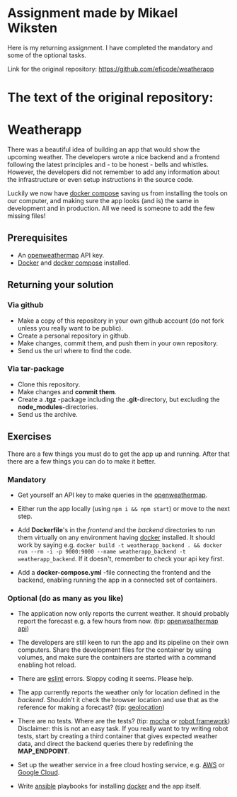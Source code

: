 # Assignment made by Mikael Wiksten
Here is my returning assignment. I have completed the mandatory and some of the optional tasks.

Link for the original repository: https://github.com/eficode/weatherapp



# The text of the original repository:
# Weatherapp

There was a beautiful idea of building an app that would show the upcoming weather. The developers wrote a nice backend and a frontend following the latest principles and - to be honest - bells and whistles. However, the developers did not remember to add any information about the infrastructure or even setup instructions in the source code.

Luckily we now have [docker compose](https://docs.docker.com/compose/) saving us from installing the tools on our computer, and making sure the app looks (and is) the same in development and in production. All we need is someone to add the few missing files!

## Prerequisites

* An [openweathermap](http://openweathermap.org/) API key.
* [Docker](https://www.docker.com/) and [docker compose](https://docs.docker.com/compose/) installed.

## Returning your solution

### Via github

* Make a copy of this repository in your own github account (do not fork unless you really want to be public).
* Create a personal repository in github.
* Make changes, commit them, and push them in your own repository.
* Send us the url where to find the code.

### Via tar-package

* Clone this repository.
* Make changes and **commit them**.
* Create a **.tgz** -package including the **.git**-directory, but excluding the **node_modules**-directories.
* Send us the archive.

## Exercises

There are a few things you must do to get the app up and running. After that there are a few things you can do to make it better.

### Mandatory

* Get yourself an API key to make queries in the [openweathermap](http://openweathermap.org/).

* Either run the app locally (using `npm i && npm start`) or move to the next step.

* Add **Dockerfile**'s in the *frontend* and the *backend* directories to run them virtually on any environment having [docker](https://www.docker.com/) installed. It should work by saying e.g. `docker build -t weatherapp_backend . && docker run --rm -i -p 9000:9000 --name weatherapp_backend -t weatherapp_backend`. If it doesn't, remember to check your api key first.

* Add a **docker-compose.yml** -file connecting the frontend and the backend, enabling running the app in a connected set of containers.

### Optional (do as many as you like)

* The application now only reports the current weather. It should probably report the forecast e.g. a few hours from now. (tip: [openweathermap api](https://openweathermap.org/forecast5))

* The developers are still keen to run the app and its pipeline on their own computers. Share the development files for the container by using volumes, and make sure the containers are started with a command enabling hot reload.

* There are [eslint](http://eslint.org/) errors. Sloppy coding it seems. Please help.

* The app currently reports the weather only for location defined in the *backend*. Shouldn't it check the browser location and use that as the reference for making a forecast? (tip: [geolocation](https://developer.mozilla.org/en-US/docs/Web/API/Geolocation/Using_geolocation))

* There are no tests. Where are the tests? (tip: [mocha](https://mochajs.org/) or [robot framework](http://robotframework.org/)) Disclaimer: this is not an easy task. If you really want to try writing robot tests, start by creating a third container that gives expected weather data, and direct the backend queries there by redefining the **MAP_ENDPOINT**.

* Set up the weather service in a free cloud hosting service, e.g. [AWS](https://aws.amazon.com/free/) or [Google Cloud](https://cloud.google.com/free/).

* Write [ansible](http://docs.ansible.com/ansible/intro.html) playbooks for installing [docker](https://www.docker.com/) and the app itself.
